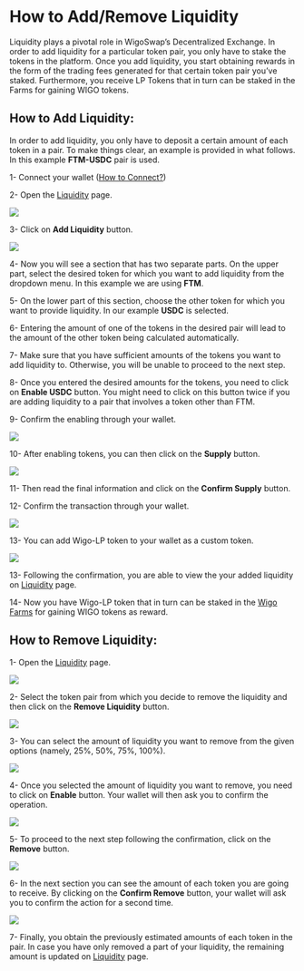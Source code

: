 # How to Add/Remove Liquidity

Liquidity plays a pivotal role in WigoSwap’s Decentralized Exchange. In order to add liquidity for a particular token pair, you only have to stake the tokens in the platform. Once you add liquidity, you start obtaining rewards in the form of the trading fees generated for that certain token pair you’ve staked. Furthermore, you receive LP Tokens that in turn can be staked in the Farms for gaining WIGO tokens.&#x20;

## **How to Add Liquidity:**&#x20;

In order to add liquidity, you only have to deposit a certain amount of each token in a pair. To make things clear, an example is provided in what follows. In this example **FTM-USDC** pair is used.



1- Connect your wallet ([How to Connect?](../../get-started/connect-your-wallet-to-wigoswap.md))

2- Open the [Liquidity](https://wigoswap.io/liquidity) page.

![](../../.gitbook/assets/67D968F3-BB1A-480E-A339-89AF654054F7\_1\_201\_a.jpeg)

3- Click on **Add Liquidity** button.

![](../../.gitbook/assets/5E5CC59C-131D-460B-BA0C-9E1E1BD11F4A\_1\_201\_a.jpeg)

4- Now you will see a section that has two separate parts. On the upper part, select the desired token for which you want to add liquidity from the dropdown menu. In this example we are using **FTM**.

5- On the lower part of this section, choose the other token for which you want to provide liquidity. In our example **USDC** is selected.

6- Entering the amount of one of the tokens in the desired pair will lead to the amount of the other token being calculated automatically.

7- Make sure that you have sufficient amounts of the tokens you want to add liquidity to. Otherwise, you will be unable to proceed to the next step.

8- Once you entered the desired amounts for the tokens, you need to click on **Enable USDC** button. You might need to click on this button twice if you are adding liquidity to a pair that involves a token other than FTM.

9- Confirm the enabling through your wallet.

![](../../.gitbook/assets/75ED7419-0C77-454C-88D3-5BC915514E0D\_1\_201\_a.jpeg)

10- After enabling tokens, you can then click on the **Supply** button.

![](../../.gitbook/assets/AF6A5CED-8071-4A79-87EF-B1D38B9A9BE6\_1\_201\_a.jpeg)

11- Then read the final information and click on the **Confirm Supply** button.

12- Confirm the transaction through your wallet.

![](../../.gitbook/assets/D8A96516-1DE7-4AC5-8208-51A98E228689\_1\_201\_a.jpeg)

13- You can add Wigo-LP token to your wallet as a custom token.

![](../../.gitbook/assets/F5FC6CB3-3AF4-4D9D-8D30-85616A92F411\_1\_201\_a.jpeg)

13- Following the confirmation, you are able to view the your added liquidity on [Liquidity](https://wigoswap.io/liquidity) page.

14- Now you have Wigo-LP token that in turn can be staked in the [Wigo Farms](../wigo-farms/) for gaining WIGO tokens as reward.

## **How to Remove Liquidity:**&#x20;

1- Open the [Liquidity](https://wigoswap.io/liquidity) page.

![](../../.gitbook/assets/12EF0F8A-AC4E-4AF4-8021-D14DFAA986EA\_1\_201\_a.jpeg)

2- Select the token pair from which you decide to remove the liquidity and then click on the **Remove Liquidity** button.

![](<../../.gitbook/assets/C3750B49-E683-44B8-92AA-075DA1F719B3\_1\_201\_a (1).jpeg>)

3- You can select the amount of liquidity you want to remove from the given options (namely, 25%, 50%, 75%, 100%).&#x20;

![](../../.gitbook/assets/C3750B49-E683-44B8-92AA-075DA1F719B3\_1\_201\_a.jpeg)

4- Once you selected the amount of liquidity you want to remove, you need to click on **Enable** button. Your wallet will then ask you to confirm the operation.&#x20;

![](../../.gitbook/assets/E597C895-499B-4BBC-AAF2-7C4C2A382FCC\_1\_201\_a.jpeg)

5- To proceed to the next step following the confirmation, click on the **Remove** button.

![](../../.gitbook/assets/66375119-D926-4BE1-A598-840549E7DE43\_1\_201\_a.jpeg)

6- In the next section you can see the amount of each token you are going to receive. By clicking on the **Confirm Remove** button, your wallet will ask you to confirm the action for a second time.

![](../../.gitbook/assets/D04D4274-5F3B-4E78-B40E-0D86C954DDC5\_1\_201\_a.jpeg)

7- Finally, you obtain the previously estimated amounts of each token in the pair. In case you have only removed a part of your liquidity, the remaining amount is updated on [Liquidity](https://wigoswap.io/liquidity) page.&#x20;
